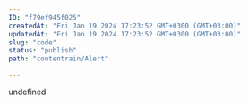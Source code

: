 ```yaml
---
ID: "f79ef945f025"
createdAt: "Fri Jan 19 2024 17:23:52 GMT+0300 (GMT+03:00)"
updatedAt: "Fri Jan 19 2024 17:23:52 GMT+0300 (GMT+03:00)"
slug: "code"
status: "publish"
path: "contentrain/Alert"

---
```

undefined